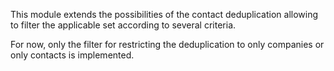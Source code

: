 This module extends the possibilities of the contact deduplication
allowing to filter the applicable set according to several criteria.

For now, only the filter for restricting the deduplication to only
companies or only contacts is implemented.
